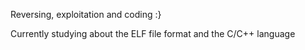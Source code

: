 Reversing, exploitation and coding :}

Currently studying about the ELF file format and the C/C++ language
